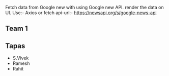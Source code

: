 Fetch data from Google new with using Google new API. render the data on UI.
Use:- Axios or fetch
api-url:- https://newsapi.org/s/google-news-api

## Team 1
## Tapas
- S.Vivek
- Ramesh
- Rahit

